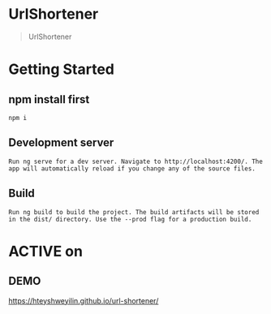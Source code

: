 # UrlShortener

> UrlShortener

# Getting Started

## npm install first

```
npm i
```

## Development server

```
Run ng serve for a dev server. Navigate to http://localhost:4200/. The app will automatically reload if you change any of the source files.
```

## Build

```
Run ng build to build the project. The build artifacts will be stored in the dist/ directory. Use the --prod flag for a production build.
```

# ACTIVE on

## DEMO

https://hteyshweyilin.github.io/url-shortener/
